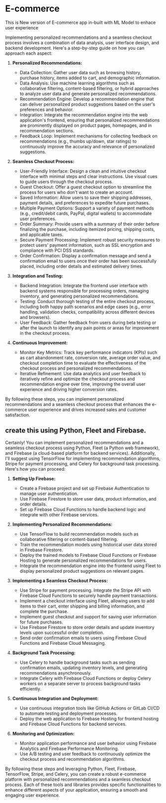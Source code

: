 # E-commerce
This is New version of E-commerce app in-built with ML Model to enhace user experience 

Implementing personalized recommendations and a seamless checkout process involves a combination of data analysis, user interface design, and backend development. Here's a step-by-step guide on how you can approach each aspect:

1. **Personalized Recommendations:**
   - Data Collection: Gather user data such as browsing history, purchase history, items added to cart, and demographic information.
   - Data Analysis: Use machine learning algorithms such as collaborative filtering, content-based filtering, or hybrid approaches to analyze user data and generate personalized recommendations.
   - Recommendation Engine: Develop a recommendation engine that can deliver personalized product suggestions based on the user's preferences and behavior.
   - Integration: Integrate the recommendation engine into the web application's frontend, ensuring that personalized recommendations are prominently displayed on product pages, homepages, and in recommendation sections.
   - Feedback Loop: Implement mechanisms for collecting feedback on recommendations (e.g., thumbs up/down, star ratings) to continuously improve the accuracy and relevance of personalized suggestions.

2. **Seamless Checkout Process:**
   - User-Friendly Interface: Design a clean and intuitive checkout interface with minimal steps and clear instructions. Use visual cues to guide users through the checkout process.
   - Guest Checkout: Offer a guest checkout option to streamline the process for users who don't want to create an account.
   - Saved Information: Allow users to save their shipping addresses, payment details, and preferences to expedite future purchases.
   - Multiple Payment Options: Support a variety of payment methods (e.g., credit/debit cards, PayPal, digital wallets) to accommodate user preferences.
   - Order Summary: Provide users with a summary of their order before finalizing the purchase, including itemized pricing, shipping costs, and applicable taxes.
   - Secure Payment Processing: Implement robust security measures to protect users' payment information, such as SSL encryption and compliance with PCI DSS standards.
   - Order Confirmation: Display a confirmation message and send a confirmation email to users once their order has been successfully placed, including order details and estimated delivery times.

3. **Integration and Testing:**
   - Backend Integration: Integrate the frontend user interface with backend systems responsible for processing orders, managing inventory, and generating personalized recommendations.
   - Testing: Conduct thorough testing of the entire checkout process, including both happy path scenarios and edge cases (e.g., error handling, validation checks, compatibility across different devices and browsers).
   - User Feedback: Gather feedback from users during beta testing or after the launch to identify any pain points or areas for improvement in the checkout process.

4. **Continuous Improvement:**
   - Monitor Key Metrics: Track key performance indicators (KPIs) such as cart abandonment rate, conversion rate, average order value, and checkout completion time to evaluate the effectiveness of the checkout process and personalized recommendations.
   - Iterative Refinement: Use data analytics and user feedback to iteratively refine and optimize the checkout process and recommendation engine over time, improving the overall user experience and driving higher conversion rates.

By following these steps, you can implement personalized recommendations and a seamless checkout process that enhances the e-commerce user experience and drives increased sales and customer satisfaction.


## create this using Python, Fleet and Firebase.



Certainly! You can implement personalized recommendations and a seamless checkout process using Python, Fleet (a Python web framework), and Firebase (a cloud-based platform for backend services). Additionally, I'll suggest using TensorFlow for implementing recommendation algorithms, Stripe for payment processing, and Celery for background task processing. Here's how you can proceed:

1. **Setting Up Firebase:**
   - Create a Firebase project and set up Firebase Authentication to manage user authentication.
   - Use Firebase Firestore to store user data, product information, and order details.
   - Set up Firebase Cloud Functions to handle backend logic and integrate with other Firebase services.

2. **Implementing Personalized Recommendations:**
   - Use TensorFlow to build recommendation models such as collaborative filtering or content-based filtering.
   - Train the recommendation models using historical user data stored in Firebase Firestore.
   - Deploy the trained models to Firebase Cloud Functions or Firebase Hosting to generate personalized recommendations for users.
   - Integrate the recommendation engine into the frontend using Fleet to display personalized product suggestions on relevant pages.

3. **Implementing a Seamless Checkout Process:**
   - Use Stripe for payment processing. Integrate the Stripe API with Firebase Cloud Functions to securely handle payment transactions.
   - Implement a checkout interface using Fleet, allowing users to add items to their cart, enter shipping and billing information, and complete the purchase.
   - Implement guest checkout and support for saving user information for future purchases.
   - Use Firebase Firestore to store order details and update inventory levels upon successful order completion.
   - Send order confirmation emails to users using Firebase Cloud Functions and Firebase Cloud Messaging.

4. **Background Task Processing:**
   - Use Celery to handle background tasks such as sending confirmation emails, updating inventory levels, and generating recommendations asynchronously.
   - Integrate Celery with Firebase Cloud Functions or deploy Celery workers on a separate server to process background tasks efficiently.

5. **Continuous Integration and Deployment:**
   - Use continuous integration tools like GitHub Actions or GitLab CI/CD to automate testing and deployment processes.
   - Deploy the web application to Firebase Hosting for frontend hosting and Firebase Cloud Functions for backend services.

6. **Monitoring and Optimization:**
   - Monitor application performance and user behavior using Firebase Analytics and Firebase Performance Monitoring.
   - Use A/B testing and user feedback to continuously optimize the checkout process and recommendation algorithms.

By following these steps and leveraging Python, Fleet, Firebase, TensorFlow, Stripe, and Celery, you can create a robust e-commerce platform with personalized recommendations and a seamless checkout process. Each of these tools and libraries provides specific functionalities to enhance different aspects of your application, ensuring a smooth and engaging user experience.
